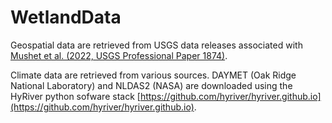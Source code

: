# WetlandData

Geospatial data are retrieved from USGS data releases associated with [Mushet et al. (2022, USGS Professional Paper 1874)](https://doi.org/10.3133/pp1874).

Climate data are retrieved from various sources. DAYMET (Oak Ridge National Laboratory) and NLDAS2 (NASA) are downloaded using the HyRiver python sofware stack [https://github.com/hyriver/hyriver.github.io](https://github.com/hyriver/hyriver.github.io).
